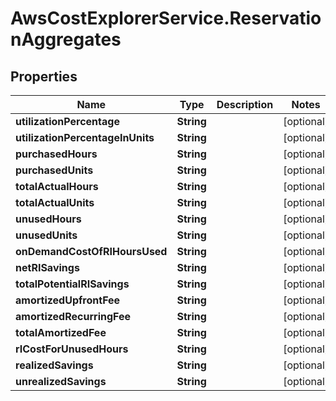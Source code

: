 # AwsCostExplorerService.ReservationAggregates

## Properties

Name | Type | Description | Notes
------------ | ------------- | ------------- | -------------
**utilizationPercentage** | **String** |  | [optional] 
**utilizationPercentageInUnits** | **String** |  | [optional] 
**purchasedHours** | **String** |  | [optional] 
**purchasedUnits** | **String** |  | [optional] 
**totalActualHours** | **String** |  | [optional] 
**totalActualUnits** | **String** |  | [optional] 
**unusedHours** | **String** |  | [optional] 
**unusedUnits** | **String** |  | [optional] 
**onDemandCostOfRIHoursUsed** | **String** |  | [optional] 
**netRISavings** | **String** |  | [optional] 
**totalPotentialRISavings** | **String** |  | [optional] 
**amortizedUpfrontFee** | **String** |  | [optional] 
**amortizedRecurringFee** | **String** |  | [optional] 
**totalAmortizedFee** | **String** |  | [optional] 
**rICostForUnusedHours** | **String** |  | [optional] 
**realizedSavings** | **String** |  | [optional] 
**unrealizedSavings** | **String** |  | [optional] 


